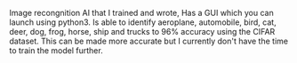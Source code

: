 Image recongnition AI that I trained and wrote, Has a GUI which you can launch using python3. 
Is able to identify aeroplane, automobile, bird, cat, deer, dog, frog, horse, ship and trucks to 96% accuracy using the CIFAR dataset. 
This can be made more accurate but I currently don't have the time to train the model further.

